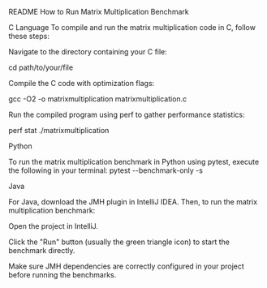 README
How to Run Matrix Multiplication Benchmark

C Language
To compile and run the matrix multiplication code in C, follow these steps:

Navigate to the directory containing your C file:

cd path/to/your/file

Compile the C code with optimization flags:

gcc -O2 -o matrixmultiplication matrixmultiplication.c

Run the compiled program using perf to gather performance statistics:

perf stat ./matrixmultiplication

Python

To run the matrix multiplication benchmark in Python using pytest, execute the following in your terminal:
pytest --benchmark-only -s

Java

For Java, download the JMH plugin in IntelliJ IDEA. Then, to run the matrix multiplication benchmark:

Open the project in IntelliJ.

Click the "Run" button (usually the green triangle icon) to start the benchmark directly.

Make sure JMH dependencies are correctly configured in your project before running the benchmarks.






